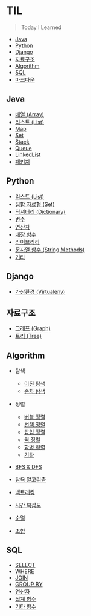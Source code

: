 # TIL

> Today I Learned

- [Java](#Java)
- [Python](#Python)
- [Django](#Django)
- [자료구조](#자료구조)
- [Algorithm](#Algorithm)
- [SQL](#SQL)
- [마크다운](https://github.com/yumin25/TIL/blob/master/%EA%B7%B8%20%EC%99%B8/%EB%A7%88%ED%81%AC%EB%8B%A4%EC%9A%B4%20%EC%82%AC%EC%9A%A9%EB%B2%95.md)

## Java

- [배열 (Array)](https://github.com/yumin25/TIL/blob/master/Java/%EB%B0%B0%EC%97%B4.md)
- [리스트 (List)](https://github.com/yumin25/TIL/blob/master/Java/%ED%8C%A8%ED%82%A4%EC%A7%80/java.util/ArrayList.md)
- [Map](https://github.com/yumin25/TIL/blob/master/Java/%ED%8C%A8%ED%82%A4%EC%A7%80/java.util/Map.md)
- [Set](https://github.com/yumin25/TIL/blob/master/Java/%ED%8C%A8%ED%82%A4%EC%A7%80/java.util/Set.md)
- [Stack](https://github.com/yumin25/TIL/blob/master/Java/%ED%8C%A8%ED%82%A4%EC%A7%80/java.util/Stack.md)
- [Queue](https://github.com/yumin25/TIL/blob/master/Java/%ED%8C%A8%ED%82%A4%EC%A7%80/java.util/Queue.md)
- [LinkedList](https://github.com/yumin25/TIL/blob/master/Java/%ED%8C%A8%ED%82%A4%EC%A7%80/java.util/LinkedList.md)
- [패키지](https://github.com/yumin25/TIL/blob/master/Java/%ED%8C%A8%ED%82%A4%EC%A7%80.md)

## Python

- [리스트 (List)](<https://github.com/yumin25/TIL/blob/master/Python/%EB%A6%AC%EC%8A%A4%ED%8A%B8%20(list).md>)
- [집합 자료형 (Set)](<https://github.com/yumin25/TIL/blob/master/Python/%EC%A7%91%ED%95%A9%20%EC%9E%90%EB%A3%8C%ED%98%95%20(set).md>)
- [딕셔너리 (Dictionary)](<https://github.com/yumin25/TIL/blob/master/Python/%EB%94%95%EC%85%94%EB%84%88%EB%A6%AC%20(dictionary).md>)
- [변수](https://github.com/yumin25/TIL/blob/master/Python/%EB%B3%80%EC%88%98.md)
- [연산자](https://github.com/yumin25/TIL/blob/master/Python/%EC%97%B0%EC%82%B0%EC%9E%90.md)
- [내장 함수](https://github.com/yumin25/TIL/blob/master/Python/%EB%82%B4%EC%9E%A5%20%ED%95%A8%EC%88%98.md)
- [라이브러리](https://github.com/yumin25/TIL/blob/master/Python/%EB%9D%BC%EC%9D%B4%EB%B8%8C%EB%9F%AC%EB%A6%AC.md)
- [문자열 함수 (String Methods)](https://github.com/yumin25/TIL/blob/master/Python/String%20Methods.md)
- [기타](https://github.com/yumin25/TIL/blob/master/Python/%EA%B8%B0%ED%83%80.md)

## Django

- [가상환경 (Virtualenv)](<https://github.com/yumin25/TIL/blob/master/Django/%EA%B0%80%EC%83%81%ED%99%98%EA%B2%BD(Virtualenv)%20%EC%83%9D%EC%84%B1%20%26%20%EC%A0%81%EC%9A%A9.md>)

## 자료구조

- [그래프 (Graph)](https://github.com/yumin25/TIL/blob/master/Data%20Structure/Graph.md)
- [트리 (Tree)](https://github.com/yumin25/TIL/blob/master/Data%20Structure/Tree.md)

## Algorithm

- 탐색

  - [이진 탐색](https://github.com/yumin25/TIL/blob/master/Algorithm/%EC%9D%B4%EC%A7%84%20%ED%83%90%EC%83%89.md)
  - [순차 탐색](https://github.com/yumin25/TIL/blob/master/Algorithm/%EC%88%9C%EC%B0%A8%20%ED%83%90%EC%83%89.md)

- 정렬

  - [버블 정렬](https://github.com/yumin25/TIL/blob/master/Algorithm/%EB%B2%84%EB%B8%94%20%EC%A0%95%EB%A0%AC.md)
  - [선택 정렬](https://github.com/yumin25/TIL/blob/master/Algorithm/%EC%84%A0%ED%83%9D%20%EC%A0%95%EB%A0%AC.md)
  - [삽입 정렬](https://github.com/yumin25/TIL/blob/master/Algorithm/%EC%82%BD%EC%9E%85%20%EC%A0%95%EB%A0%AC.md)
  - [퀵 정렬](https://github.com/yumin25/TIL/blob/master/Algorithm/%ED%80%B5%20%EC%A0%95%EB%A0%AC.md)
  - [합병 정렬](https://github.com/yumin25/TIL/blob/master/Algorithm/%ED%95%A9%EB%B3%91%20%EC%A0%95%EB%A0%AC.md)
  - [기타](https://github.com/yumin25/TIL/blob/master/Algorithm/%EA%B8%B0%ED%83%80%20%EC%A0%95%EB%A0%AC.md)

- [BFS & DFS](https://github.com/yumin25/TIL/blob/master/Algorithm/BFS%20%26%20DFS.md)

- [탐욕 알고리즘](https://github.com/yumin25/TIL/blob/master/Algorithm/Greedy%20Algorithm.md)
- [백트래킹](https://github.com/yumin25/TIL/blob/master/Algorithm/%EB%B0%B1%ED%8A%B8%EB%9E%98%ED%82%B9.md)
- [시간 복잡도](https://github.com/yumin25/TIL/blob/master/Algorithm/%EC%8B%9C%EA%B0%84%20%EB%B3%B5%EC%9E%A1%EB%8F%84.md)
- [순열](https://github.com/yumin25/TIL/blob/master/Algorithm/%EC%88%9C%EC%97%B4.md)
- [조합](https://github.com/yumin25/TIL/blob/master/Algorithm/%EC%A1%B0%ED%95%A9.md)

## SQL

- [SELECT](https://github.com/yumin25/TIL/blob/master/Database/SQL/SELECT.md)
- [WHERE](https://github.com/yumin25/TIL/blob/master/Database/SQL/WHERE.md)
- [JOIN](https://github.com/yumin25/TIL/blob/master/Database/SQL/JOIN.md)
- [GROUP BY](https://github.com/yumin25/TIL/blob/master/Database/SQL/GROUP%20BY.md)
- [연산자](https://github.com/yumin25/TIL/blob/master/Database/SQL/%EC%97%B0%EC%82%B0%EC%9E%90.md)
- [집계 함수](https://github.com/yumin25/TIL/blob/master/Database/SQL/%EC%A7%91%EA%B3%84%ED%95%A8%EC%88%98.md)
- [기타 함수](https://github.com/yumin25/TIL/blob/master/Database/SQL/%EA%B8%B0%ED%83%80%20%ED%95%A8%EC%88%98.md)
